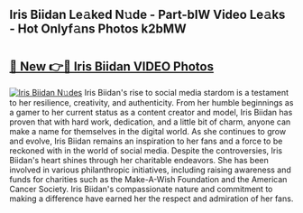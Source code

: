 ## Iris Biidan Le𝚊ked N𝚞de - Part-bIW Video Le𝚊ks - Hot Onlyf𝚊ns Photos k2bMW

# <h2><a href="http://ab96996.deff.icu/?id=Iris+Biidan">🔗 New 👉🔴 Iris Biidan VIDEO Photos</a></h2>

[![Iris Biidan N𝚞des](https://i.imgur.com/rIISA9y.gif)](http://ab96996.deff.icu/?id=Iris+Biidan)
Iris Biidan's rise to social media stardom is a testament to her resilience, creativity, and authenticity. From her humble beginnings as a gamer to her current status as a content creator and model, Iris Biidan has proven that with hard work, dedication, and a little bit of charm, anyone can make a name for themselves in the digital world. As she continues to grow and evolve, Iris Biidan remains an inspiration to her fans and a force to be reckoned with in the world of social media. Despite the controversies, Iris Biidan's heart shines through her charitable endeavors. She has been involved in various philanthropic initiatives, including raising awareness and funds for charities such as the Make-A-Wish Foundation and the American Cancer Society. Iris Biidan's compassionate nature and commitment to making a difference have earned her the respect and admiration of her fans.
